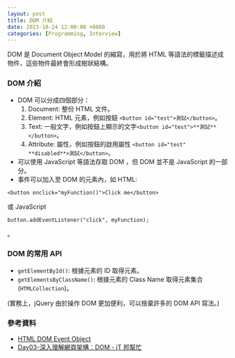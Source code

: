 ```yaml
---
layout: post
title: DOM 介紹
date: 2023-10-24 12:00:00 +0800
categories: [Programming, Interview]
---
```


DOM 是 Document Object Model 的縮寫，用於將 HTML 等語法的標籤描述成物件，這些物件最終會形成樹狀結構。

### DOM 介紹

- DOM 可以分成四個部分：
  1. Document: 整份 HTML 文件。
  2. Element: HTML 元素，例如按鈕 `<button id="test">測試</button>`。
  3. Text: 一般文字，例如按鈕上顯示的文字`<button id="test">**測試**</button>`。
  4. Attribute: 屬性，例如按鈕的啟用屬性 ``<button id="test" **disabled**>測試</button>``。
- 可以使用 JavaScript 等語法存取 DOM ，但 DOM 並不是 JavaScript 的一部分。
- 事件可以加入至 DOM 的元素內，如 HTML:
```
<button onclick="myFunction()">Click me</button>
```
或 JavaScript
 ```
 button.addEventListener("click", myFunction);
 ``` 
。

### DOM 的常用 API

- `getElementById()`: 根據元素的 ID 取得元素。
- `getElementsByClassName()`: 根據元素的 Class Name 取得元素集合 (`HTMLCollection`)。

(實務上，jQuery 由於操作 DOM 更加便利，可以捨棄許多的 DOM API 寫法。)

### 參考資料

- [HTML DOM Event Object](https://developer.mozilla.org/zh-TW/docs/Web/API/Document_Object_Model)
- [Day03-深入理解網頁架構：DOM - iT 邦幫忙](https://ithelp.ithome.com.tw/articles/10202689)
